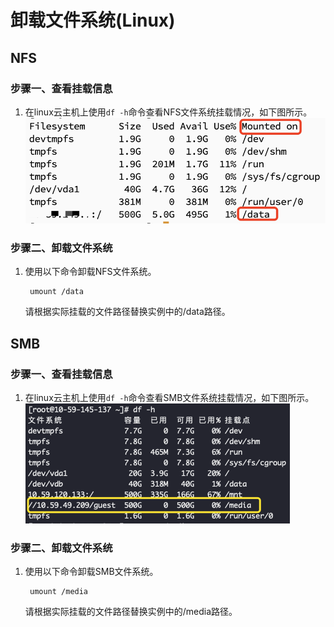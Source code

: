 # 卸载文件系统(Linux)

## NFS

### 步骤一、查看挂载信息

1. 在linux云主机上使用`df -h`命令查看NFS文件系统挂载情况，如下图所示。  
![](/images/umount/linux_umount1.png)


### 步骤二、卸载文件系统

1. 使用以下命令卸载NFS文件系统。

        umount /data
    
    请根据实际挂载的文件路径替换实例中的/data路径。

## SMB

### 步骤一、查看挂载信息

1. 在linux云主机上使用`df -h`命令查看SMB文件系统挂载情况，如下图所示。 
![](/images/umount/linux_umount2.png)

### 步骤二、卸载文件系统

1. 使用以下命令卸载SMB文件系统。

        umount /media
    
    请根据实际挂载的文件路径替换实例中的/media路径。